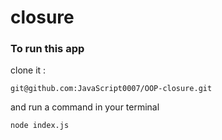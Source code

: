 # closure

### To run this app
clone it :
```
git@github.com:JavaScript0007/OOP-closure.git
```

and run a command in your terminal
```
node index.js
```
